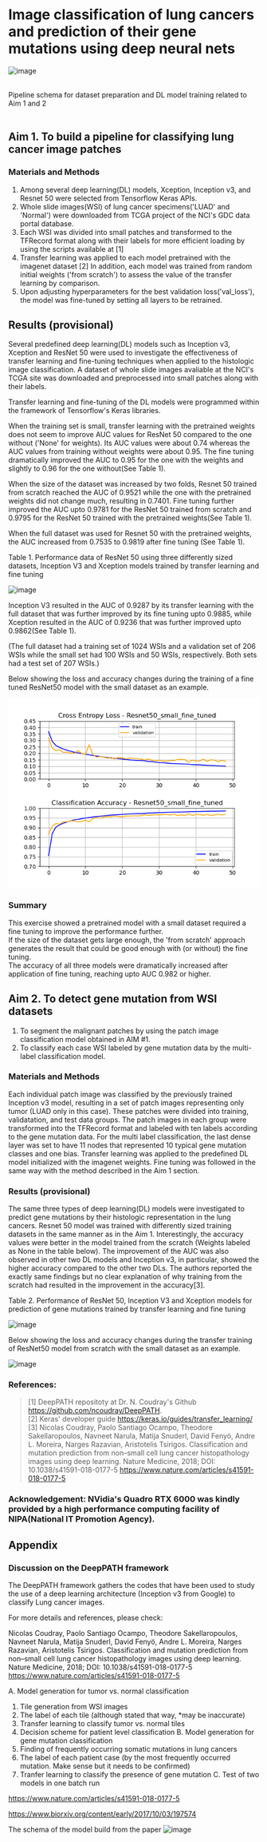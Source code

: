 # Image classification of lung cancers and prediction of their gene mutations using deep neural nets
![image](https://user-images.githubusercontent.com/64822593/208830983-7c5d1077-7a3c-4618-85ff-ffc2ce92d5d8.png)

<br>Pipeline schema for dataset preparation and DL model training related to Aim 1 and 2<br><br>
## Aim 1. To build a pipeline for classifying lung cancer image patches

### Materials and Methods
1) Among several deep learning(DL) models, Xception, Inception v3, and Resnet 50 were selected from Tensorflow Keras APIs.
2) Whole slide images(WSI) of lung cancer specimens('LUAD' and 'Normal') were downloaded from TCGA project of the NCI's GDC data portal database.  
3) Each WSI was divided into small patches and transformed to the TFRecord format along with their labels for more efficient loading by using the scripts available at [1] 
4) Transfer learning was applied to each model pretrained with the imagenet dataset [2]  In addition, each model was trained from random initial weights ('from scratch') to assess the value of the transfer learning by comparison.  
5) Upon adjusting hyperparameters for the best validation loss('val_loss'), the model was fine-tuned by setting all layers to be retrained. 

## Results (provisional)
Several predefined deep learning(DL) models such as Inception v3, Xception and ResNet 50 were used to investigate the effectiveness of transfer learning and fine-tuning techniques when applied to the histologic image classification. A dataset of whole slide images avaliable at the NCI's TCGA site was downloaded and preprocessed into small patches along with their labels.  

Transfer learning and fine-tuning of the DL models were programmed within the framework of Tensorflow's Keras libraries. 

When the training set is small, transfer learning with the pretrained weights does not seem to improve AUC values for ResNet 50 compared to the one without ('None' for weights).  Its AUC values were about 0.74 whereas the AUC values from training without weights were about 0.95. The fine tuning dramatically improved the AUC to 0.95 for the one with the weights and slightly to 0.96 for the one without(See Table 1).

When the size of the dataset was increased by two folds, Resnet 50 trained from scratch reached the AUC of 0.9521 while the one with the pretrained weights did not change much, resulting in 0.7401.  Fine tuning further improved the AUC upto 0.9781 for the ResNet 50 trained from scratch and 0.9795 for the ResNet 50 trained with the pretrained weights(See Table 1).

When the full dataset was used for Resnet 50 with the pretrained weights, the AUC increased from 0.7535 to 0.9819 after fine tuning (See Table 1).   


Table 1.  Performance data of ResNet 50 using three differently sized datasets, Inception V3 and Xception models trained by transfer learning and fine tuning

![image](https://user-images.githubusercontent.com/64822593/198612735-2343c733-0337-442d-887b-462330147d22.png)

Inception V3 resulted in the AUC of 0.9287 by its transfer learning with the full dataset that was further improved by its fine tuning upto 0.9885, while Xception resulted in the AUC of 0.9236 that was further improved upto 0.9862(See Table 1).

(The full dataset had a training set of 1024 WSIs and a validation set of 206 WSIs while the small set had 100 WSIs and 50 WSIs, respectively.  Both sets had a test set of 207 WSIs.)

Below showing the loss and accuracy changes during the training of a fine tuned ResNet50 model with the small dataset as an example.


![image](https://github.com/kimdesok/DeepPATH/blob/master/Resnet50_small_fine_tuned_plot.png)

### Summary

This exercise showed a pretrained model with a small dataset required a fine tuning to improve the performance further.  
If the size of the dataset gets large enough, the 'from scratch' approach generates the result that could be good enough with (or without) the fine tuning.  
The accuracy of all three models were dramatically increased after application of fine tuning, reaching upto AUC 0.982 or higher. 

## Aim 2. To detect gene mutation from WSI datasets
1) To segment the malignant patches by using the patch image classification model obtained in AIM #1.
2) To classify each case WSI labeled by gene mutation data by the multi-label classification model.

### Materials and Methods
Each individual patch image was classified by the previously trained Inception v3 model, resulting in a set of patch images representing only tumor (LUAD only in this case).  These patches were divided into training, validatation, and test data groups. The patch images in each group were transformed into the TFRecord format and labeled with ten labels according to the gene mutation data.  For the multi label classification, the last dense layer was set to have 11 nodes that represented 10 typical gene mutation classes and one bias.  Transfer learning was applied to the predefined DL model initialized with the imagenet weights.  Fine tuning was followed in the same way with the method described in the Aim 1 section.  

### Results (provisional)
The same three types of deep learning(DL) models were investigated to predict gene mutations by their histologic representation in the lung cancers.  Resnet 50 model was trained with differently sized training datasets in the same manner as in the Aim 1.  Interestingly, the accuracy values were better in the model trained from the scratch (Weights labeled as None in the table below).  The improvement of the AUC was also observed in other two DL models and Inception v3, in particular, showed the higher accuracy compared to the other two DLs.  The authors reported the exactly same findings but no clear explanation of why training from the scratch had resulted in the improvement in the accuracy[3]. 

Table 2.  Performance of ResNet 50, Inception V3 and Xception models for prediction of gene mutations trained by transfer learning and fine tuning

![image](https://user-images.githubusercontent.com/64822593/209256925-c780b36b-278d-4a1e-9a28-721984179604.png)

Below showing the loss and accuracy changes during the transfer training of ResNet50 model from scratch with the small dataset as an example.

![image](https://user-images.githubusercontent.com/64822593/208837664-b0c614c0-25cd-4270-972d-5476637f4b4c.png)

### References: 
>[1] DeepPATH repositoty at Dr. N. Coudray's Github https://github.com/ncoudray/DeepPATH. <br>
>[2] Keras' developer guide https://keras.io/guides/transfer_learning/ <br>
>[3] Nicolas Coudray, Paolo Santiago Ocampo, Theodore Sakellaropoulos, Navneet Narula, Matija Snuderl, David Fenyö, Andre L. Moreira, Narges Razavian, Aristotelis Tsirigos. Classification and mutation prediction from non–small cell lung cancer histopathology images using deep learning. Nature Medicine, 2018; DOI: 10.1038/s41591-018-0177-5 https://www.nature.com/articles/s41591-018-0177-5 <br>

### Acknowledgement: NVidia's Quadro RTX 6000 was kindly provided by a high performance computing facility of NIPA(National IT Promotion Agency).

## Appendix 

###  Discussion on the DeepPATH framework

The DeepPATH framework gathers the codes that have been used to study the use of a deep learning architecture (Inception v3 from Google) to classify Lung cancer images.

For more details and references, please check:

Nicolas Coudray, Paolo Santiago Ocampo, Theodore Sakellaropoulos, Navneet Narula, Matija Snuderl, David Fenyö, Andre L. Moreira, Narges Razavian, Aristotelis Tsirigos. Classification and mutation prediction from non–small cell lung cancer histopathology images using deep learning. Nature Medicine, 2018; DOI: 10.1038/s41591-018-0177-5 https://www.nature.com/articles/s41591-018-0177-5

A. Model generation for tumor vs. normal classification
  1) Tile generation from WSI images
  2) The label of each tile (although stated that way, *may be inaccurate)
  3) Transfer learning to classify tumor vs. normal tiles 
  4) Decision scheme for patient level classification
B. Model generation for gene mutation classification
  1) Finding of frequently occurring somatic mutations in lung cancers
  2) The label of each patient case (by the most frequently occurred mutation. Make sense but it needs to be confirmed)
  3) Tranfer learning to classify the presence of gene mutation
C. Test of two models in one batch run

https://www.nature.com/articles/s41591-018-0177-5

https://www.biorxiv.org/content/early/2017/10/03/197574

The schema of the model build from the paper
![image](https://user-images.githubusercontent.com/64822593/154029375-23ba352d-3f16-4933-86f3-f9478c2f4523.png)
